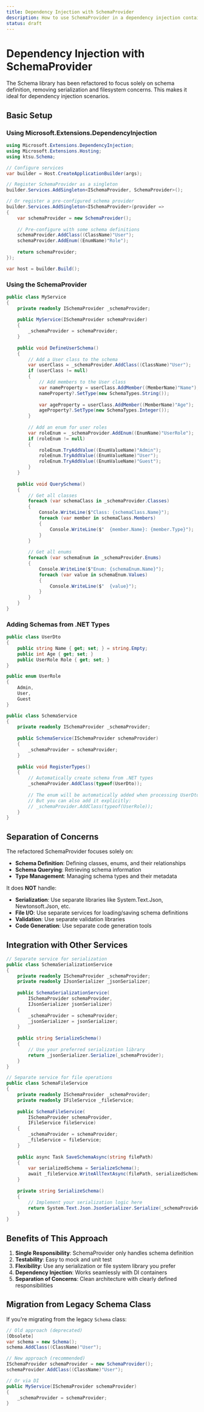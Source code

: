 ```yaml
---
title: Dependency Injection with SchemaProvider
description: How to use SchemaProvider in a dependency injection container
status: draft
---
```


# Dependency Injection with SchemaProvider

The Schema library has been refactored to focus solely on schema definition, removing serialization and filesystem concerns. This makes it ideal for dependency injection scenarios.

## Basic Setup

### Using Microsoft.Extensions.DependencyInjection

```csharp
using Microsoft.Extensions.DependencyInjection;
using Microsoft.Extensions.Hosting;
using ktsu.Schema;

// Configure services
var builder = Host.CreateApplicationBuilder(args);

// Register SchemaProvider as a singleton
builder.Services.AddSingleton<ISchemaProvider, SchemaProvider>();

// Or register a pre-configured schema provider
builder.Services.AddSingleton<ISchemaProvider>(provider =>
{
    var schemaProvider = new SchemaProvider();
    
    // Pre-configure with some schema definitions
    schemaProvider.AddClass((ClassName)"User");
    schemaProvider.AddEnum((EnumName)"Role");
    
    return schemaProvider;
});

var host = builder.Build();
```

### Using the SchemaProvider

```csharp
public class MyService
{
    private readonly ISchemaProvider _schemaProvider;
    
    public MyService(ISchemaProvider schemaProvider)
    {
        _schemaProvider = schemaProvider;
    }
    
    public void DefineUserSchema()
    {
        // Add a User class to the schema
        var userClass = _schemaProvider.AddClass((ClassName)"User");
        if (userClass != null)
        {
            // Add members to the User class
            var nameProperty = userClass.AddMember((MemberName)"Name");
            nameProperty?.SetType(new SchemaTypes.String());
            
            var ageProperty = userClass.AddMember((MemberName)"Age");
            ageProperty?.SetType(new SchemaTypes.Integer());
        }
        
        // Add an enum for user roles
        var roleEnum = _schemaProvider.AddEnum((EnumName)"UserRole");
        if (roleEnum != null)
        {
            roleEnum.TryAddValue((EnumValueName)"Admin");
            roleEnum.TryAddValue((EnumValueName)"User");
            roleEnum.TryAddValue((EnumValueName)"Guest");
        }
    }
    
    public void QuerySchema()
    {
        // Get all classes
        foreach (var schemaClass in _schemaProvider.Classes)
        {
            Console.WriteLine($"Class: {schemaClass.Name}");
            foreach (var member in schemaClass.Members)
            {
                Console.WriteLine($"  {member.Name}: {member.Type}");
            }
        }
        
        // Get all enums
        foreach (var schemaEnum in _schemaProvider.Enums)
        {
            Console.WriteLine($"Enum: {schemaEnum.Name}");
            foreach (var value in schemaEnum.Values)
            {
                Console.WriteLine($"  {value}");
            }
        }
    }
}
```

### Adding Schemas from .NET Types

```csharp
public class UserDto
{
    public string Name { get; set; } = string.Empty;
    public int Age { get; set; }
    public UserRole Role { get; set; }
}

public enum UserRole
{
    Admin,
    User,
    Guest
}

public class SchemaService
{
    private readonly ISchemaProvider _schemaProvider;
    
    public SchemaService(ISchemaProvider schemaProvider)
    {
        _schemaProvider = schemaProvider;
    }
    
    public void RegisterTypes()
    {
        // Automatically create schema from .NET types
        _schemaProvider.AddClass(typeof(UserDto));
        
        // The enum will be automatically added when processing UserDto
        // But you can also add it explicitly:
        // _schemaProvider.AddClass(typeof(UserRole));
    }
}
```

## Separation of Concerns

The refactored SchemaProvider focuses solely on:

- **Schema Definition**: Defining classes, enums, and their relationships
- **Schema Querying**: Retrieving schema information
- **Type Management**: Managing schema types and their metadata

It does **NOT** handle:

- **Serialization**: Use separate libraries like System.Text.Json, Newtonsoft.Json, etc.
- **File I/O**: Use separate services for loading/saving schema definitions
- **Validation**: Use separate validation libraries
- **Code Generation**: Use separate code generation tools

## Integration with Other Services

```csharp
// Separate service for serialization
public class SchemaSerializationService
{
    private readonly ISchemaProvider _schemaProvider;
    private readonly IJsonSerializer _jsonSerializer;
    
    public SchemaSerializationService(
        ISchemaProvider schemaProvider, 
        IJsonSerializer jsonSerializer)
    {
        _schemaProvider = schemaProvider;
        _jsonSerializer = jsonSerializer;
    }
    
    public string SerializeSchema()
    {
        // Use your preferred serialization library
        return _jsonSerializer.Serialize(_schemaProvider);
    }
}

// Separate service for file operations
public class SchemaFileService
{
    private readonly ISchemaProvider _schemaProvider;
    private readonly IFileService _fileService;
    
    public SchemaFileService(
        ISchemaProvider schemaProvider,
        IFileService fileService)
    {
        _schemaProvider = schemaProvider;
        _fileService = fileService;
    }
    
    public async Task SaveSchemaAsync(string filePath)
    {
        var serializedSchema = SerializeSchema();
        await _fileService.WriteAllTextAsync(filePath, serializedSchema);
    }
    
    private string SerializeSchema()
    {
        // Implement your serialization logic here
        return System.Text.Json.JsonSerializer.Serialize(_schemaProvider);
    }
}
```

## Benefits of This Approach

1. **Single Responsibility**: SchemaProvider only handles schema definition
2. **Testability**: Easy to mock and unit test
3. **Flexibility**: Use any serialization or file system library you prefer
4. **Dependency Injection**: Works seamlessly with DI containers
5. **Separation of Concerns**: Clean architecture with clearly defined responsibilities

## Migration from Legacy Schema Class

If you're migrating from the legacy `Schema` class:

```csharp
// Old approach (deprecated)
[Obsolete]
var schema = new Schema();
schema.AddClass((ClassName)"User");

// New approach (recommended)
ISchemaProvider schemaProvider = new SchemaProvider();
schemaProvider.AddClass((ClassName)"User");

// Or via DI
public MyService(ISchemaProvider schemaProvider)
{
    _schemaProvider = schemaProvider;
}
``` 